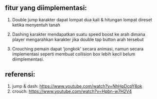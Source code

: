 ## fitur yang diimplementasi:
1. Double jump
karakter dapat lompat dua kali & hitungan lompat direset ketika menyentuh tanah
2. Dashing
karakter mendapatkan suatu speed boost ke arah dimana player mengarahkan karakter jika double tap button arah tersebut

3. Crouching
pemain dapat 'jongkok' secara animasi, namun secara implementasi seperti membuat collision box lebih kecil belum diimplementasi.

## referensi:
1. jump & dash: https://www.youtube.com/watch?v=NhHpDcpY8ok
2. crouch: https://www.youtube.com/watch?v=Hpbn-w7H2V4